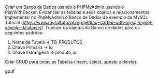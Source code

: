 Criar um Banco de Dados usando o PHPMyAdmin usando o PlayWithDocker. 
Evidenciar as tabelas e seus objetos e relacionamentos.
Implementar no PhpMyAdmin o Banco de Dados de exemplo do MySQL Tutorial (https://www.mysqltutorial.org/getting-started-with-mysql/mysql-sample-database/).
Traduzir os objetos do Banco de dados para os seguintes padrões:
1) Nome de Tabela -> TB_PRODUTOS
2) Chave Primária -> id
3) Chave Estrangeira -> produto_id

Criar CRUD para todas as Tabelas (insert, select, update e delete). 

gpuf
